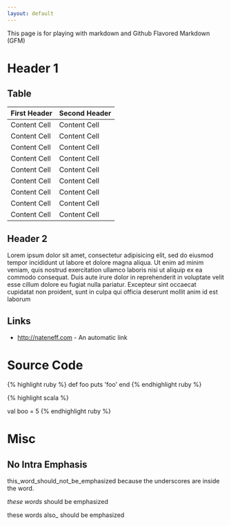 ```yaml
---
layout: default
---
```


This page is for playing with markdown and Github Flavored Markdown (GFM)

# Header 1

## Table

First Header | Second Header
------------ | -------------
Content Cell | Content Cell
Content Cell | Content Cell
Content Cell | Content Cell
Content Cell | Content Cell
Content Cell | Content Cell
Content Cell | Content Cell
Content Cell | Content Cell
Content Cell | Content Cell
Content Cell | Content Cell

## Header 2

Lorem ipsum dolor sit amet, consectetur adipisicing elit, sed do eiusmod tempor
incididunt ut labore et dolore magna aliqua.  Ut enim ad minim veniam, quis
nostrud exercitation ullamco laboris nisi ut aliquip ex ea commodo consequat.
Duis aute irure dolor in reprehenderit in voluptate velit esse cillum dolore eu
fugiat nulla pariatur. Excepteur sint occaecat cupidatat non proident, sunt in
culpa qui officia deserunt mollit anim id est laborum 

## Links

* http://nateneff.com - An automatic link

# Source Code

{% highlight ruby %}
def foo
    puts 'foo'
end
{% endhighlight ruby %}

{% highlight scala %}

val boo = 5
{% endhighlight ruby %}

# Misc

## No Intra Emphasis

this_word_should_not_be_emphasized because the underscores are inside the word.

_these_ _words_ should be emphasized

 these words also_ should be emphasized

